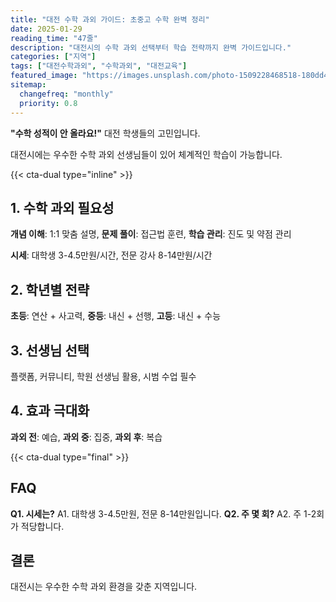 ```yaml
---
title: "대전 수학 과외 가이드: 초중고 수학 완벽 정리"
date: 2025-01-29
reading_time: "47줄"
description: "대전시의 수학 과외 선택부터 학습 전략까지 완벽 가이드입니다."
categories: ["지역"]
tags: ["대전수학과외", "수학과외", "대전교육"]
featured_image: "https://images.unsplash.com/photo-1509228468518-180dd4864904?auto=format&fit=crop&q=80"
sitemap:
  changefreq: "monthly"
  priority: 0.8
---
```


**"수학 성적이 안 올라요!"** 대전 학생들의 고민입니다.

대전시에는 우수한 수학 과외 선생님들이 있어 체계적인 학습이 가능합니다.

{{< cta-dual type="inline" >}}

## 1. 수학 과외 필요성

**개념 이해**: 1:1 맞춤 설명, **문제 풀이**: 접근법 훈련, **학습 관리**: 진도 및 약점 관리

**시세**: 대학생 3-4.5만원/시간, 전문 강사 8-14만원/시간

## 2. 학년별 전략

**초등**: 연산 + 사고력, **중등**: 내신 + 선행, **고등**: 내신 + 수능

## 3. 선생님 선택

플랫폼, 커뮤니티, 학원 선생님 활용, 시범 수업 필수

## 4. 효과 극대화

**과외 전**: 예습, **과외 중**: 집중, **과외 후**: 복습

{{< cta-dual type="final" >}}

## FAQ

**Q1. 시세는?** A1. 대학생 3-4.5만원, 전문 8-14만원입니다.
**Q2. 주 몇 회?** A2. 주 1-2회가 적당합니다.

## 결론

대전시는 우수한 수학 과외 환경을 갖춘 지역입니다.
